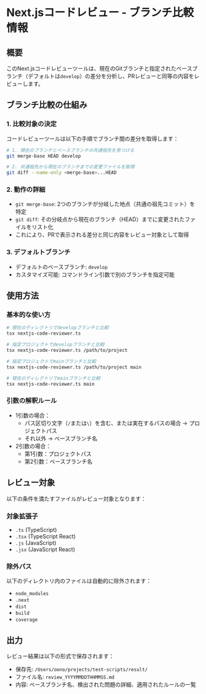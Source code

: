 # Next.jsコードレビュー - ブランチ比較情報

## 概要
このNext.jsコードレビューツールは、現在のGitブランチと指定されたベースブランチ（デフォルトは`develop`）の差分を分析し、PRレビューと同等の内容をレビューします。

## ブランチ比較の仕組み

### 1. 比較対象の決定
コードレビューツールは以下の手順でブランチ間の差分を取得します：

```bash
# 1. 現在のブランチとベースブランチの共通祖先を見つける
git merge-base HEAD develop

# 2. 共通祖先から現在のブランチまでの変更ファイルを取得
git diff --name-only <merge-base>...HEAD
```

### 2. 動作の詳細
- `git merge-base`: 2つのブランチが分岐した地点（共通の祖先コミット）を特定
- `git diff`: その分岐点から現在のブランチ（HEAD）までに変更されたファイルをリスト化
- これにより、PRで表示される差分と同じ内容をレビュー対象として取得

### 3. デフォルトブランチ
- デフォルトのベースブランチ: `develop`
- カスタマイズ可能: コマンドライン引数で別のブランチを指定可能

## 使用方法

### 基本的な使い方
```bash
# 現在のディレクトリでdevelopブランチと比較
tsx nextjs-code-reviewer.ts

# 指定プロジェクトでdevelopブランチと比較
tsx nextjs-code-reviewer.ts /path/to/project

# 指定プロジェクトでmainブランチと比較
tsx nextjs-code-reviewer.ts /path/to/project main

# 現在のディレクトリでmainブランチと比較
tsx nextjs-code-reviewer.ts main
```

### 引数の解釈ルール
- 1引数の場合：
  - パス区切り文字（`/`または`\`）を含む、または実在するパスの場合 → プロジェクトパス
  - それ以外 → ベースブランチ名
- 2引数の場合：
  - 第1引数：プロジェクトパス
  - 第2引数：ベースブランチ名

## レビュー対象
以下の条件を満たすファイルがレビュー対象となります：

### 対象拡張子
- `.ts` (TypeScript)
- `.tsx` (TypeScript React)
- `.js` (JavaScript)
- `.jsx` (JavaScript React)

### 除外パス
以下のディレクトリ内のファイルは自動的に除外されます：
- `node_modules`
- `.next`
- `dist`
- `build`
- `coverage`

## 出力
レビュー結果は以下の形式で保存されます：
- 保存先: `/Users/oono/projects/test-scripts/result/`
- ファイル名: `review_YYYYMMDDTHHMMSS.md`
- 内容: ベースブランチ名、検出された問題の詳細、適用されたルールの一覧
